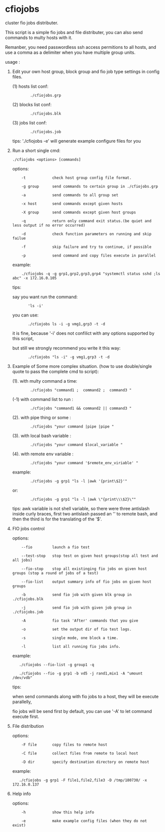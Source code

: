 # cfiojobs
cluster fio jobs distributer.

This script is a simple fio jobs and file distributer, you can also send commands to multy hosts with it.

Remanber, you need passwordless ssh access permitions to all hosts, and use a comma as a delimiter when you have multiple group units.

usage :
1. Edit your own host group, block group and fio job type settings in config files.

   (1)     hosts  list conf:
   
               ./cfiojobs.grp
   
   (2)     blocks list conf:
   
               ./cfiojobs.blk
   
   (3)     jobs   list conf:
   
               ./cfiojobs.job
   

   tips: './cfiojobs -e' will generate example configure files for you
   

2. Run a short single cmd: 

       ./cfiojobs <options> [commands]
   
   options: 
   
           -t            check host group config file format.
           
           -g group      send commands to certain group in ./cfiojobs.grp
           
           -a            send commands to all group set
           
           -x host       send commands except given hosts
           
           -X group      send commands except given host groups
           
           -q            return only command exit status.(be quiet and less output if no error occurred)
           
           -d            check function parameters on running and skip failue
           
           -f            skip failure and try to continue, if possible
           
           -p            send command and copy files execute in parallel
           

   example: 

           ./cfiojobs -q -g grp1,grp2,grp3,grp4 "systemctl status sshd ;ls abc" -x 172.16.0.105
   
   tips:
      
      say you want run the command:
      
              'ls -i' 
              
      you can use: 
      
              ./cfiojobs ls -i -g vmg1,grp3 -t -d
              
      it is fine, because '-i' does not confilict with any options supported by this script,
      
      but still we strongly recommend you write it this way:
      
              ./cfiojobs "ls -i" -g vmg1,grp3 -t -d
              

3. Example of Some more complex situation. (how to use double/single quote to pass the complete cmd to script):

   (1). with multy command a time:  
   
               ./cfiojobs "command1 ;  command2 ;  command3 "
   
   (-1) with command list to run :  
   
               ./cfiojobs "command1 && command2 || command3 "
        
   (2). with pipe thing or some  :  
   
               ./cfiojobs "your command |pipe |pipe "
   
   (3). with local bash variable :  
   
               ./cfiojobs "your command $local_variable "
   
   (4). with remote env variable :  
   
               ./cfiojobs "your command '$remote_env_viriable' " 
   

   example: 
   
               ./cfiojobs -g grp1 "ls -l |awk '{print\$2}'"
   
   or: 
   
               ./cfiojobs -g grp1 "ls -l |awk \"{print\\\$2}\""
         
   tips: awk variable is not shell variable, so there were three antislash inside curly braces,
         first two antislash passed an '\' to remote bash, and then the third is for the translating of the '$'.
            

4. FIO jobs control

   options:
   
           --fio         launch a fio test

           --test-stop   stop test on given host groups(stop all test and all jobs)

           --fio-stop    stop all existinging fio jobs on given host groups (stop a round of jobs of a test)

           --fio-list    output summary info of fio jobs on given host groups
           
           -b            send fio job with given blk group in ./cfiojobs.blk
           
           -j            send fio job with given job group in ./cfiojobs.job
           
           -A            fio task 'After' commands that you give
           
           -o            set the output dir of fio test logs.
           
           -s            single mode, one block a time.
           
           -l            list all running fio jobs info.
           

   example: 
   
          ./cfiojobs --fio-list -g group1 -q
   
          ./cfiojobs --fio -g grp1 -b vd5 -j rand1,mix1 -A "umount /dev/vdb"
            
      tips:
      
      when send commands along with fio jobs to a host, they will be execute parallelly,
      
      fio jobs will be send first by default, you can use '-A' to let command execute first.
      

5. File distribution

   options:
   
           -F file       copy files to remote host

           -C file       collect files from remote to local host

           -D dir        specify destination directory on remote host
           

   example: 
   
          ./cfiojobs -g grp1 -F file1,file2,file3 -D /tmp/180730/ -x 172.16.0.137
   

6. Help info

   options:
   
           -h            show this help info
           
           -e            make example config files (when they do not exist)
           
